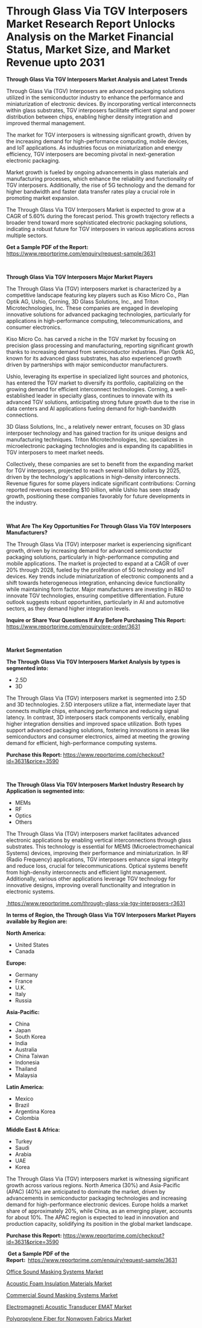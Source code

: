 <p><h1>Through Glass Via TGV Interposers Market Research Report Unlocks Analysis on the Market Financial Status, Market Size, and Market Revenue upto 2031</h1></p><p><strong>Through Glass Via TGV Interposers Market Analysis and Latest Trends</strong></p>
<p><p>Through Glass Via (TGV) Interposers are advanced packaging solutions utilized in the semiconductor industry to enhance the performance and miniaturization of electronic devices. By incorporating vertical interconnects within glass substrates, TGV interposers facilitate efficient signal and power distribution between chips, enabling higher density integration and improved thermal management. </p><p>The market for TGV interposers is witnessing significant growth, driven by the increasing demand for high-performance computing, mobile devices, and IoT applications. As industries focus on miniaturization and energy efficiency, TGV interposers are becoming pivotal in next-generation electronic packaging. </p><p>Market growth is fueled by ongoing advancements in glass materials and manufacturing processes, which enhance the reliability and functionality of TGV interposers. Additionally, the rise of 5G technology and the demand for higher bandwidth and faster data transfer rates play a crucial role in promoting market expansion. </p><p>The Through Glass Via TGV Interposers Market is expected to grow at a CAGR of 5.60% during the forecast period. This growth trajectory reflects a broader trend toward more sophisticated electronic packaging solutions, indicating a robust future for TGV interposers in various applications across multiple sectors.</p></p>
<p><strong>Get a Sample PDF of the Report:&nbsp;</strong> <a href="https://www.reportprime.com/enquiry/request-sample/3631">https://www.reportprime.com/enquiry/request-sample/3631</a></p>
<p>&nbsp;</p>
<p><strong>Through Glass Via TGV Interposers Major Market Players</strong></p>
<p><p>The Through Glass Via (TGV) interposers market is characterized by a competitive landscape featuring key players such as Kiso Micro Co., Plan Optik AG, Ushio, Corning, 3D Glass Solutions, Inc., and Triton Microtechnologies, Inc. These companies are engaged in developing innovative solutions for advanced packaging technologies, particularly for applications in high-performance computing, telecommunications, and consumer electronics.</p><p>Kiso Micro Co. has carved a niche in the TGV market by focusing on precision glass processing and manufacturing, reporting significant growth thanks to increasing demand from semiconductor industries. Plan Optik AG, known for its advanced glass substrates, has also experienced growth driven by partnerships with major semiconductor manufacturers.</p><p>Ushio, leveraging its expertise in specialized light sources and photonics, has entered the TGV market to diversify its portfolio, capitalizing on the growing demand for efficient interconnect technologies. Corning, a well-established leader in specialty glass, continues to innovate with its advanced TGV solutions, anticipating strong future growth due to the rise in data centers and AI applications fueling demand for high-bandwidth connections.</p><p>3D Glass Solutions, Inc., a relatively newer entrant, focuses on 3D glass interposer technology and has gained traction for its unique designs and manufacturing techniques. Triton Microtechnologies, Inc. specializes in microelectronic packaging technologies and is expanding its capabilities in TGV interposers to meet market needs.</p><p>Collectively, these companies are set to benefit from the expanding market for TGV interposers, projected to reach several billion dollars by 2025, driven by the technology's applications in high-density interconnects. Revenue figures for some players indicate significant contributions: Corning reported revenues exceeding $10 billion, while Ushio has seen steady growth, positioning these companies favorably for future developments in the industry.</p></p>
<p>&nbsp;</p>
<p><strong>What Are The Key Opportunities For Through Glass Via TGV Interposers Manufacturers?</strong></p>
<p><p>The Through Glass Via (TGV) interposer market is experiencing significant growth, driven by increasing demand for advanced semiconductor packaging solutions, particularly in high-performance computing and mobile applications. The market is projected to expand at a CAGR of over 20% through 2028, fueled by the proliferation of 5G technology and IoT devices. Key trends include miniaturization of electronic components and a shift towards heterogeneous integration, enhancing device functionality while maintaining form factor. Major manufacturers are investing in R&D to innovate TGV technologies, ensuring competitive differentiation. Future outlook suggests robust opportunities, particularly in AI and automotive sectors, as they demand higher integration levels.</p></p>
<p><strong>Inquire or Share Your Questions If Any Before Purchasing This Report:</strong> <a href="https://www.reportprime.com/enquiry/pre-order/3631">https://www.reportprime.com/enquiry/pre-order/3631</a></p>
<p>&nbsp;</p>
<p><strong>Market Segmentation</strong></p>
<p><strong>The Through Glass Via TGV Interposers Market Analysis by types is segmented into:</strong></p>
<p><ul><li>2.5D</li><li>3D</li></ul></p>
<p><p>The Through Glass Via (TGV) interposers market is segmented into 2.5D and 3D technologies. 2.5D interposers utilize a flat, intermediate layer that connects multiple chips, enhancing performance and reducing signal latency. In contrast, 3D interposers stack components vertically, enabling higher integration densities and improved space utilization. Both types support advanced packaging solutions, fostering innovations in areas like semiconductors and consumer electronics, aimed at meeting the growing demand for efficient, high-performance computing systems.</p></p>
<p><strong>Purchase this Report:&nbsp;</strong><a href="https://www.reportprime.com/checkout?id=3631&price=3590">https://www.reportprime.com/checkout?id=3631&price=3590</a></p>
<p>&nbsp;</p>
<p><strong>The Through Glass Via TGV Interposers Market Industry Research by Application is segmented into:</strong></p>
<p><ul><li>MEMs</li><li>RF</li><li>Optics</li><li>Others</li></ul></p>
<p><p>The Through Glass Via (TGV) interposers market facilitates advanced electronic applications by enabling vertical interconnections through glass substrates. This technology is essential for MEMS (Microelectromechanical Systems) devices, improving their performance and miniaturization. In RF (Radio Frequency) applications, TGV interposers enhance signal integrity and reduce loss, crucial for telecommunications. Optical systems benefit from high-density interconnects and efficient light management. Additionally, various other applications leverage TGV technology for innovative designs, improving overall functionality and integration in electronic systems.</p></p>
<p><a href="https://www.reportprime.com/through-glass-via-tgv-interposers-r3631">&nbsp;https://www.reportprime.com/through-glass-via-tgv-interposers-r3631</a></p>
<p><strong>In terms of Region, the Through Glass Via TGV Interposers Market Players available by Region are:</strong></p>
<p>
    <p> <strong> North America: </strong>
        <ul>
            <li>United States</li>
            <li>Canada</li>
        </ul>
        </p> 
    <p> <strong> Europe: </strong>
        <ul>
            <li>Germany</li>
            <li>France</li>
            <li>U.K.</li>
            <li>Italy</li>
            <li>Russia</li>
        </ul>
        </p> 
    <p> <strong> Asia-Pacific: </strong>
        <ul>
            <li>China</li>
            <li>Japan</li>
            <li>South Korea</li>
            <li>India</li>
            <li>Australia</li>
            <li>China Taiwan</li>
            <li>Indonesia</li>
            <li>Thailand</li>
            <li>Malaysia</li>
        </ul>
        </p> 
    <p> <strong> Latin America: </strong>
        <ul>
            <li>Mexico</li>
            <li>Brazil</li>
            <li>Argentina Korea</li>
            <li>Colombia</li>
        </ul>
        </p> 
    <p> <strong> Middle East & Africa: </strong>
        <ul>
            <li>Turkey</li>
            <li>Saudi</li>
            <li>Arabia</li>
            <li>UAE</li>
            <li>Korea</li>
        </ul>
    </p>
    </p>
<p><p>The Through Glass Via (TGV) interposers market is witnessing significant growth across various regions. North America (30%) and Asia-Pacific (APAC) (40%) are anticipated to dominate the market, driven by advancements in semiconductor packaging technologies and increasing demand for high-performance electronic devices. Europe holds a market share of approximately 20%, while China, as an emerging player, accounts for about 10%. The APAC region is expected to lead in innovation and production capacity, solidifying its position in the global market landscape.</p></p>
<p><strong>Purchase this Report: </strong><a href="https://www.reportprime.com/checkout?id=3631&price=3590">https://www.reportprime.com/checkout?id=3631&price=3590</a></p>
<p>&nbsp;<strong>Get a Sample PDF of the Report:&nbsp;&nbsp;</strong><a href="https://www.reportprime.com/enquiry/request-sample/3631">https://www.reportprime.com/enquiry/request-sample/3631</a></p>
<p><strong></strong></p>
<p><p><a href="https://www.linkedin.com/pulse/navigating-global-office-sound-masking-systems-market-landscape-gavme?trackingId=WRuL3xzTS8OmJ4RtDNn58w%3D%3D">Office Sound Masking Systems Market</a></p><p><a href="https://issuu.com/reportprime-2/docs/acoustic-foam-insulation-materials-_1b795776e9ecbb">Acoustic Foam Insulation Materials Market</a></p><p><a href="https://www.linkedin.com/pulse/what-growth-drivers-commercial-sound-masking-systems-market-8foge?trackingId=QeKqxkO7Th65HpYoNLkWdA%3D%3D">Commercial Sound Masking Systems Market</a></p><p><a href="https://github.com/gdfhhhj/Market-Research-Report-List-6/blob/main/electromagneti-acoustic-transducer-emat-market.md">Electromagneti Acoustic Transducer EMAT Market</a></p><p><a href="https://issuu.com/reportprime-2/docs/polypropylene-fiber-for-nonwoven-fa_e843cd1fcef533">Polypropylene Fiber for Nonwoven Fabrics Market</a></p></p>